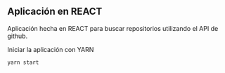 ## Aplicación en REACT

Aplicación hecha en REACT para buscar repositorios utilizando el API de github.

Iniciar la aplicación con YARN
```bash
yarn start
```